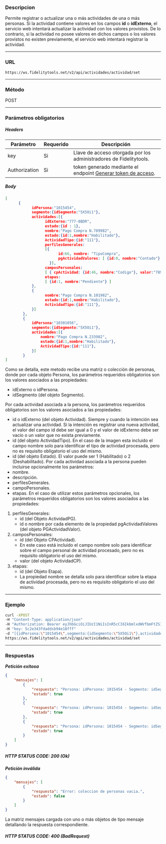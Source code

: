 ### Descripcion
Permite registrar o actualizar una o más actividades de una o más personas.
Si la actividad contiene valores en los campos **id** o **idExterno**, el servicio web intentará actualizar la actividad con los valores provistos. De lo contrario, si la actividad no posee valores en dichos campos o los valores provistos no existen previamente, el servicio web intentará registrar la actividad.
___

### URL
` https://ws.fidelitytools.net/v2/api/actividades/actividad/set `
___

### Método
POST
___
### Parámetros obligatorios

##### Headers

|Parámetro |Requerido |Descripción                 |
|----------|----------|----------------------------|
| key         | Si		 | Llave de acceso otorgada por los administradores de Fidelitytools. |
| Authorization       | Si		 | token generado mediante el endpoint [Generar token de acceso](https://github.com/bebeto-fidelitytools/FidelitytoolsWS/blob/master/docs/autenticaci%C3%B3n.md). |


##### Body
```json
[
      {
            idPersona:"1015454",
            segmento:{idSegmento:"5X5Oi1"},
            actividades:[{
           		  idExterno:"777-8BDR",
                  estado:{id : 1},
                  nombre:"Pago Compra N.789982",
                  estado:{id:1,nombre:"Habilitado"},
                  ActividadTipo:{id:"111"},
                  perfilesGenerales:
                  [{
                    	id:66, nombre: "TipoCompra", 
                        pgActividadValores: [ {id:0, nombre:"Contado"} ]
                    }],
                  camposPersonales:
                  [ { cpActividad: {id:46, nombre:"Codigo"}, valor:"789982"} ],
                  etapas:
                  [ {id:1, nombre:"Pendiente"} ]
            },
            {
                  nombre:"Pago Compra N.101982",
                  estado:{id:1,nombre:"Habilitado"},
                  ActividadTipo:{id:"111"},
            }]
        },
        {
            idPersona:"10301056",
            segmento:{idSegmento:"5X5Oi1"},
            actividades:[{
                nombre:"Pago Compra N.233982",
                estado:{id:1,nombre:"Habilitado"},
                ActividadTipo:{id:"111"},
            }]
		}
]
```
Como se detalla, este metodo recibe una matriz o colección de
personas, donde por cada objeto Persona, los parámetros requeridos obligatorios son los valores asociados
a las propiedades:
- idExterno o idPersona.
- idSegmento (del objeto Segmento).

Por cada actividad asociada a la persona, los parámetros requeridos obligatorios son los valores asociados a
las propiedades:
- id o idExterno (del objeto Actividad). Siempre y cuando la intención sea actualizar una actividad. Si la intención es registrar una nueva actividad, el valor del campo id debe ser igual a 0 y el valor de
idExterno debe ser vacío o un valor que no exista previamente.
- id (del objeto ActividadTipo). En el caso de la imagen esta incluido el campo nombre solo para
identificar el tipo de actividad procesada, pero no es requisito obligatorio el uso del mismo.
- id (del objeto Estado). El valor puede ser 1 (Habilitado) o 2 (Deshabilitado).
Por cada actividad asociada a la persona pueden incluirse opcionalmente los parámetros:
- nombre.
- descripción.
- perfilesGenerales.
- campoPersonales.
- etapas.
En el caso de utilizar estos parámetros opcionales, los parámetros requeridos obligatorios son los
valores asociados a las propiedades:
1. perfilesGenerales:
	- id (del Objeto ActividadPG).
	- id o nombre por cada elemento de la propiedad pgActividadValores (del objeto PGActividadValor).
2. camposPersonales:
	- id (del Objeto CPActividad). 
	- En este caso está incluido el campo nombre solo para
identificar sobre el campo personal de actividad procesado, pero no es requisito obligatorio el
uso del mismo.
	- valor (del objeto ActividadCP).
3. etapas:
	- id (del Objeto Etapa).
	- La propiedad nombre se detalla solo para identificar sobre la etapa de actividad
procesada, pero no es requisito obligatorio el uso del mismo.
___
### Ejemplo
```bash
curl -XPOST 
-H "Content-Type: application/json" 
-H "Authorization: Bearer eyJhbGciOiJIUzI1NiIsInR5cCI6IkbmlxdWVfbmFtZSI6InVzZXJb25maWciLCJuYmYiOjE1NTYxMTk0MNjIwNTgwNywiaWF0IjoxNTU2MTE5NDA3LCJpczovL3dzLmZpZGVsaXR5dG9vbHMubmV0L3YyIiwiYXVkIjoiaHa2U2asdasdy5maWRlbGl0eXRvb2xzLm5ldC92MiJ9RDDpMHEB4SsmY0j87OcS5mbxe2XxSAY" 
-H "key: 5c2e343fdaddsb94e18fff" 
-d "[{idPersona:\"1015454\",segmento:{idSegmento:\"5X5Oi1\"},actividades:[{idExterno:\"777-8BDR\",estado:{id : 1},nombre:\"Pago Compra N.789982\",estado:{id:1,nombre:\"Habilitado\"},ActividadTipo:{id:\"111\"},perfilesGenerales:[{id:66, nombre: \"TipoCompra\", pgActividadValores: [ {id:0, nombre:\"Contado\"} ]}],camposPersonales:[ { cpActividad: {id:46, nombre:\"Codigo\"}, valor:\"789982\"} ],etapas:[ {id:1, nombre:\"Pendiente\"} ]}}]" 
https://ws.fidelitytools.net/v2/api/actividades/actividad/set
```
___
### Respuestas
***Petición exitosa***
```json
{
    "mensajes": [
        {
            "respuesta": "Persona: idPersona: 1015454 - Segmento: idSegmento: Mzc4Mg - Actualizada exitosamente",
            "estado": true
        },
        {
            "respuesta": "Persona: idPersona: 1015454 - Segmento: idSegmento: Mzc4Mg - Actividad - id: 2052658 - idExterno: 777-8BDR - actualizada exitosamente",
            "estado": true
        },
        {
            "respuesta": "Persona: idPersona: 1015454 - Segmento: idSegmento: Mzc4Mg - Actividad - id: 2052716 - idExterno:  - registrada exitosamente",
            "estado": true
        }
	]
}
```

##### HTTP STATUS CODE: 200 (Ok)

***Petición inválida***
```json
{
    "mensajes": [
        {
            "respuesta": "Error: coleccion de personas vacia.",
            "estado": false
        }
    ]
}
```
La matriz mensajes cargada con uno o más objetos de tipo mensaje detallando la respuesta
correspondiente.

##### HTTP STATUS CODE: 400 (BadRequest)
 
